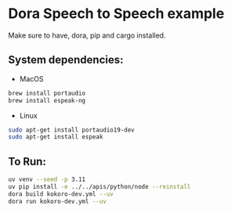 # Dora Speech to Speech example

Make sure to have, dora, pip and cargo installed.

## System dependencies:

- MacOS

```bash
brew install portaudio
brew install espeak-ng
```

- Linux

```bash
sudo apt-get install portaudio19-dev
sudo apt-get install espeak
```

## To Run:

```bash
uv venv --seed -p 3.11
uv pip install -e ../../apis/python/node --reinstall
dora build kokoro-dev.yml --uv
dora run kokoro-dev.yml --uv
```
